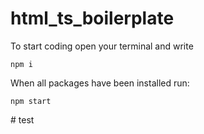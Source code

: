 # html_ts_boilerplate
To start coding open your terminal and write
```
npm i
```

When all packages have been installed run:
```
npm start
```
#   t e s t  
 